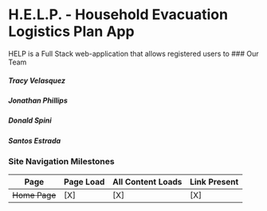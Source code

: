 # H.E.L.P. - Household Evacuation Logistics Plan App

HELP is a Full Stack web-application that allows registered users to ### Our Team


##### Tracy Velasquez


##### Jonathan Phillips


##### Donald Spini

##### Santos Estrada


### Site Navigation Milestones

| Page | Page Load | All Content Loads | Link Present |
| ---- | --------- | ------------- | ------------ |
| ~~Home Page~~ | [X] | [X] | [X] |
